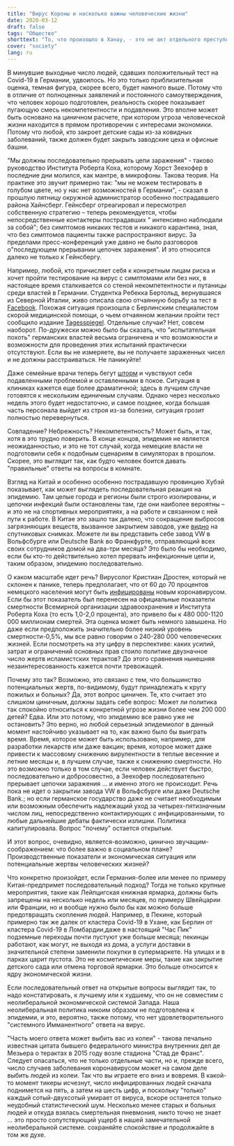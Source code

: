 ```yaml
---
title: "Вирус Короны и насколько важны человеческие жизни"
date: 2020-03-12
draft: false
tags: "Общество"
shorttext: "То, что произошло в Ханау, - это не акт отдельного преступника, а годами проживаемая реальность в Германии."
cover: "society"
lang: ru
---
```


В минувшие выходные число людей, сдавших положительный тест на Covid-19 в Германии, удвоилось. Но это только приблизительная оценка, темная фигура, скорее всего, будет намного выше. Потому что в отличие от полноценных заявлений и постоянного самоутверждения, что человек хорошо подготовлен, реальность скорее показывает пугающую смесь некомпетентности и подавления. Это вполне может быть основано на циничном расчете, при котором угроза человеческой жизни находится в прямом противоречии с интересами экономики. Потому что любой, кто закроет детские сады из-за ковидных заболеваний, также должен будет закрыть заводские цеха и офисные башни.

"Мы должны последовательно прерывать цепи заражения" - таково руководство Института Роберта Коха, которому Хорст Зеехофер в последние дни молился, как мантре, в микрофоны. Такова теория. На практике это звучит примерно так: "мы не можем тестировать в голубом цвете, но у нас нет возможностей в Германии", - сказал в прошлую пятницу окружной администратор особенно пострадавшего района Хайнсберг. Гейнсберг отреагировал и пересмотрел собственную стратегию – теперь рекомендуется, чтобы непосредственные контактеры пострадавших " интенсивно наблюдали за собой"; без симптомов никаких тестов и никакого карантина, зная, что без симптомов пациенты также распространяют вирус. За пределами пресс-конференций уже давно не было разговоров о"последующем прерывании цепочек заражения". И это относится далеко не только к Гейнсбергу.

Например, любой, кто причисляет себя к конкретным лицам риска и хочет пройти тестирование на вирус с симптомами или без них, в настоящее время сталкивается со стеной некомпетентности и путаницы среди властей в Германии. Студентка Ребекка Бертольд, вернувшаяся из Северной Италии, живо описала свою отчаянную борьбу за тест в [Facebook](/static/downloads/rebekkaberthold.txt "Rebekka Berthold"). Похожая ситуация произошла с Берлинским специалистом скорой медицинской помощи, о чьем отчаянном желании пройти тест сообщило издание [Tagesspiegel](https://www.tagesspiegel.de/berlin/verzoegerungen-bei-testergebnissen-berliner-anlaufstellen-fuer-coronavirus-schon-jetzt-ueberfordert/25598928.html "Berliner Anlaufstellen für Coronavirus schon jetzt überfordert"). Отдельные случаи? Нет, совсем наоборот. По-дружески можно было бы сказать, что "испытательная похоть" германских властей весьма ограничена и что возможности и возможности для проведения этих испытаний практически отсутствуют. Если вы не измеряете, вы не получаете зараженных чисел и не должны расстраиваться. Не паникуйте!

Даже семейные врачи теперь бегут [шторм](https://www.spiegel.de/wissenschaft/medizin/coronavirus-schutzkleidung-muss-ich-bei-amazon-kaufen-hausaerztin-ueber-den-umgang-mit-covid-19-a-22bc2910-1811-43ad-8cbc-325dbed390f0 "Schutzkleidung muss ich bei Amazon kaufen") и чувствуют себя подавленными проблемой и оставленными в покое. Ситуация в клиниках кажется еще более драматичной; здесь в лучшем случае готовятся к нескольким единичным случаям. Однако через несколько недель этого будет недостаточно, и самое позднее, когда большая часть персонала выйдет из строя из-за болезни, ситуация грозит полностью перевернуться.

Совпадение? Небрежность? Некомпетентность? Может быть, и так, хотя в это трудно поверить. В конце концов, эпидемия не является неожиданностью, и это не тот случай, когда немецкие власти не подготовили себя к подобным сценариям в симуляторах в прошлом. Скорее, это выглядит так, как будто человек боится давать "правильные" ответы на вопросы в комнате.

Взгляд на Китай и особенно особенно пострадавшую провинцию Хубэй показывает, как может выглядеть последовательная реакция на эпидемию. Там целые города и регионы были строго изолированы, и цепочки инфекций были остановлены там, где они наиболее вероятны – и это не на спортивных мероприятиях, а на работе и связанном с ней пути к работе. В Китае это зашло так далеко, что сокращение выбросов загрязняющих веществ, вызванное закрытием заводов, уже [видно](https://www.merkur.de/welt/coronavirus-covid19-china-usa-europa-sars-cov-2-italien-iran-frankreich-zr-13548332.html "Coronavirus in China - Satellitenbilder der NASA zeigen: So profitiert die Umwelt von der Epidemie") на спутниковых снимках. Можете ли вы представить себе завод VW в Вольфсбурге или Deutsche Bank во Франкфурте, отправляющий всех своих сотрудников домой на два-три месяца? Это было бы необходимо, если бы кто-то действительно хотел прервать инфекционные цепи и, таким образом, эпидемию последовательно.

О каком масштабе идет речь? Вирусолог Кристиан Дростен, который не склонен к панике, теперь предполагает, что от 60 до 70 процентов немецкого населения могут быть [инфицированы](https://www.rbb24.de/panorama/thema/2020/coronavirus/beitraege/coronavirus-verbreitung-who-charite-virologe-christian-drosten.html "Virologe Drosten rechnet mittelfristig mit hoher Infektionsrate") новым коронавирусом. Если бы этот показатель был перенесен на официальные показатели смертности Всемирной организации здравоохранения и Института Роберта Коха (то есть 1,0-2,0 процента), это привело бы к 480 000-1120 000 миллионам смертей. Эта оценка может быть немного завышена. Но даже если предположить значительно более низкий уровень смертности-0,5%, мы все равно говорим о 240-280 000 человеческих жизней. Если посмотреть на эту цифру в перспективе: каких усилий, затрат и ограничений основных прав стоило политике двузначное число жертв исламистских терактов? До этого сравнения нынешняя незаинтересованность кажется почти тревожащей.

Почему это так? Возможно, это связано с тем, что большинство потенциальных жертв, по-видимому, будут принадлежать к кругу пожилых и больных? Да, этот вопрос циничен. Те, кто считает это слишком циничным, должны задать себе вопрос: Может ли политика так спокойно относиться к конкретной угрозе жизни более чем 200 000 детей? Едва. Или это потому, что эпидемию все равно уже не остановить? Это верно, но любой серьезный эпидемиолог в данный момент настойчиво указывает на то, как важно было бы выиграть время. Время, которое может быть использовано, например, для разработки лекарств или даже вакцин; время, которое может даже привести к массовому снижению вирулентности в теплые весенние и летние месяцы и, в лучшем случае, также к снижению смертности. Но это возможно только в том случае, если человек действует быстро, последовательно и добросовестно, а Зеехофер последовательно прерывает цепочки заражения ... и именно этого не происходит. Речь пока не идет о закрытии завода VW в Вольфсбурге или даже Deutsche Bank.; но если германское государство даже не считает необходимым или возможным обеспечить надлежащий уход за четырех-пятизначным числом лиц, непосредственно контактирующих с инфицированными, то любые дальнейшие дебаты фактически излишни. Политика капитулировала. Вопрос "почему" остается открытым.

И этот вопрос, очевидно, является-возможно, цинично звучащим-соображением: что более важно в социальном плане? Производственные показатели и экономическая ситуация или потенциальные жертвы человеческих жизней?

Что конкретно произойдет, если Германия-более или менее по примеру Китая-предпримет последовательный подход? Тогда не только крупные мероприятия, такие как Лейпцигская книжная ярмарка, должны быть запрещены на несколько недель или месяцев, по примеру Швейцарии или Франции, но и вообще нужно было бы как можно больше предотвращать скопления людей. Например, в Пекине, который примерно так же далек от кластера Covid-19 в Ухане, как Берлин от кластера Covid-19 в Ломбардии,даже в настоящий "Час Пик" подземные переходы почти пустуют уже больше месяца; пекинцы работают, как могут, не выходя из дома, а услуги доставки в значительной степени заменили покупки в супермаркете. На улицах и в парках царит пустота. Это не косметические меры, такие как закрытие детского сада или отмена торговой ярмарки. Это больше относится к ядру экономической жизни.

Если последовательный ответ на открытые вопросы выглядит так, то надо констатировать, к лучшему или к худшему, что он не совместим с неолиберальной экономической системой Запада. Наша неолиберальная политика никоим образом не подготовлена к эпидемии, и это, вероятно, также потому, что нет удовлетворительного "системного Имманентного" ответа на вирус.

"Часть моего ответа может выбить вас из колеи" - такова печально известная цитата бывшего федерального министра внутренних дел де Мезьера о терактах в 2015 году возле стадиона "Стад де Франс". Следует опасаться, что не только отдельные части, но и, прежде всего, число случаев заболевания коронавирусом может на самом деле выбить людей из колеи. Так что вы играете его вниз и вовремя. В какой-то момент тикеры исчезнут, число инфицированных людей сначала поднимется на пять, а затем на шесть цифр, и поскольку "только" каждый сотый-двухсотый умирает от вируса, вскоре останется только неудобный статистический шум. Несколько менее старых и больных людей и откуда взялась смертельная пневмония, никто точно не знает ... это просто сопутствующий ущерб в нашей замечательной неолиберальной системе. сохраняйте спокойствие и продолжайте в том же духе.
